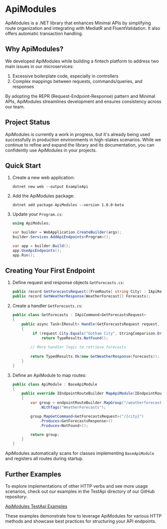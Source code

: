 # ApiModules

ApiModules is a .NET library that enhances Minimal APIs by simplifying route organization and integrating with MediatR and FluentValidation. It also offers automatic transaction handling.

## Why ApiModules?

We developed ApiModules while building a fintech platform to address two main issues in our microservices:

1. Excessive boilerplate code, especially in controllers
2. Complex mappings between requests, commands/queries, and responses

By adopting the REPR (Request-Endpoint-Response) pattern and Minimal APIs, ApiModules streamlines development and ensures consistency across our team.

## Project Status

ApiModules is currently a work in progress, but it's already being used successfully in production environments in high-stakes scenarios. While we continue to refine and expand the library and its documentation, you can confidently use ApiModules in your projects.

## Quick Start

1. Create a new web application:
   ```
   dotnet new web --output ExampleApi
   ```

2. Add the ApiModules package:
   ```
   dotnet add package ApiModules --version 1.0.0-beta
   ```

3. Update your `Program.cs`:
   ```csharp
   using ApiModules;

   var builder = WebApplication.CreateBuilder(args);
   builder.Services.AddApiEndpoints<Program>();

   var app = builder.Build();
   app.UseApiEndpoints();
   app.Run();
   ```

## Creating Your First Endpoint

1. Define request and response objects `GetForecasts.cs`:

   ```csharp
   public record GetForecastsRequest([FromRoute] string City) : IApiRequest;
   public record GetWeatherResponse(WeatherForecast[] Forecasts);
   ```

2. Create a handler `GetForecasts.cs`:

   ```csharp
   public class GetForecasts : IApiCommand<GetForecastsRequest>
   {
       public async Task<IResult> Handle(GetForecastsRequest request, CancellationToken cancellationToken)
       {
            if (request.City.Equals("Gotham City", StringComparison.OrdinalIgnoreCase))
                return TypeResults.NotFound(); 
           
           // More handler logic to retrieve forecasts
           
           return TypedResults.Ok(new GetWeatherResponse(forecasts));
       }
   }
   ```

3. Define an ApiModule to map routes:

   ```csharp
   public class ApiModule : BaseApiModule
   {
       public override IEndpointRouteBuilder MapApiModule(IEndpointRouteBuilder endpointRouteBuilder)
       {
           var group = endpointRouteBuilder.MapGroup("/weatherforecasts")
               .WithTags("WeatherForecasts");

           group.MapGetCommand<GetForecastsRequest>("/{city}")
               .Produces<GetForecastsResponse>()
               .Produces<NotFound>();

           return group;
       }
   }
   ```

ApiModules automatically scans for classes implementing `BaseApiModule` and registers all routes during startup.

## Further Examples

To explore implementations of other HTTP verbs and see more usage scenarios, check out our examples in the TestApi directory of our GitHub repository:

[ApiModules TestApi Examples](https://github.com/outmatic/ApiModules/tree/main/TestApi)

These examples demonstrate how to leverage ApiModules for various HTTP methods and showcase best practices for structuring your API endpoints.
